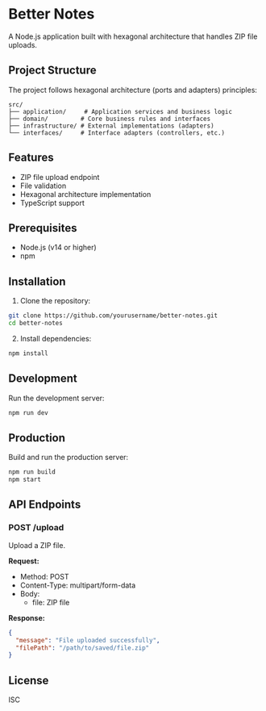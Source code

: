 # Better Notes

A Node.js application built with hexagonal architecture that handles ZIP file uploads.

## Project Structure

The project follows hexagonal architecture (ports and adapters) principles:

```
src/
├── application/     # Application services and business logic
├── domain/         # Core business rules and interfaces
├── infrastructure/ # External implementations (adapters)
└── interfaces/     # Interface adapters (controllers, etc.)
```

## Features

- ZIP file upload endpoint
- File validation
- Hexagonal architecture implementation
- TypeScript support

## Prerequisites

- Node.js (v14 or higher)
- npm

## Installation

1. Clone the repository:
```bash
git clone https://github.com/yourusername/better-notes.git
cd better-notes
```

2. Install dependencies:
```bash
npm install
```

## Development

Run the development server:
```bash
npm run dev
```

## Production

Build and run the production server:
```bash
npm run build
npm start
```

## API Endpoints

### POST /upload

Upload a ZIP file.

**Request:**
- Method: POST
- Content-Type: multipart/form-data
- Body: 
  - file: ZIP file

**Response:**
```json
{
  "message": "File uploaded successfully",
  "filePath": "/path/to/saved/file.zip"
}
```

## License

ISC 